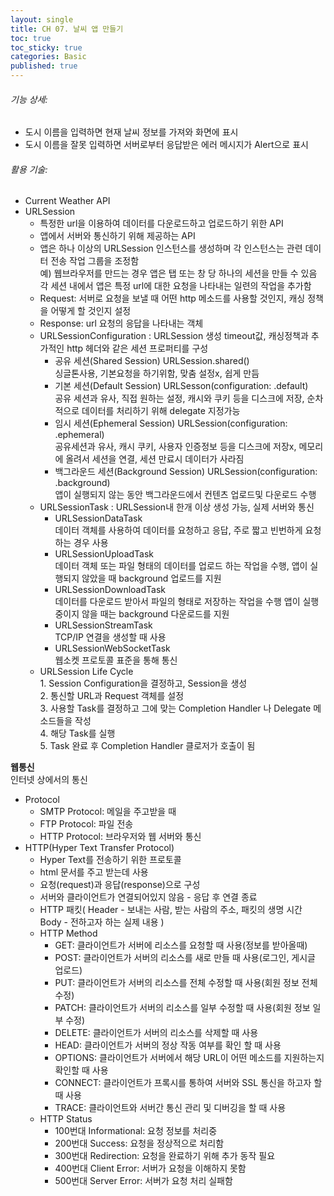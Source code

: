 ```yaml
---
layout: single
title: CH 07. 날씨 앱 만들기
toc: true
toc_sticky: true
categories: Basic 
published: true
---
```


###### 기능 상세:
- 도시 이름을 입력하면 현재 날씨 정보를 가져와 화면에 표시
- 도시 이름을 잘못 입력하면 서버로부터 응답받은 에러 메시지가 Alert으로 표시

###### 활용 기술:
- Current Weather API
- URLSession
    - 특정한 url을 이용하여 데이터를 다운로드하고 업로드하기 위한 API
    - 앱에서 서버와 통신하기 위해 제공하는 API
    - 앱은 하나 이상의 URLSession 인스턴스를 생성하며 각 인스턴스는 관련 데이터 전송 작업 그룹을 조정함<br/>예) 웹브라우저를 만드는 경우 앱은 탭 또는 창 당 하나의 세션을 만들 수 있음 각 세션 내에서 앱은 특정 url에 대한 요청을 나타내는 일련의 작업을 추가함
    - Request: 서버로 요청을 보낼 때 어떤 http 메소드를 사용할 것인지, 캐싱 정책을 어떻게 할 것인지 설정
    - Response: url 요청의 응답을 나타내는 객체
    - URLSessionConfiguration
       : URLSession 생성 timeout값, 캐싱정책과 추가적인 http 헤더와 같은 세션 프로퍼티를 구성
        - 공유 세션(Shared Session) URLSession.shared()<br/>
           싱글톤사용, 기본요청을 하기위함, 맞춤 설정x, 쉽게 만듬
        - 기본 세션(Default Session) URLSesson(configuration: .default)<br/>
           공유 세션과 유사, 직접 원하는 설정, 캐시와 쿠키 등을 디스크에 저장, 순차적으로 데이터를 처리하기 위해 delegate 지정가능
        - 임시 세션(Ephemeral Session) URLSession(configuration: .ephemeral)<br/>
           공유세션과 유사, 캐시 쿠키, 사용자 인증정보 등을 디스크에 저장x, 메모리에 올려서 세션을 연결, 세션 만료시 데이터가 사라짐
        - 백그라운드 세션(Background Session) URLSession(configuration: .background)<br/>
           앱이 실행되지 않는 동안 백그라운드에서 컨텐츠 업로드및 다운로드 수행
    - URLSessionTask
        : URLSession내 한개 이상 생성 가능, 실제 서버와 통신
        - URLSessionDataTask<br/>
          데이터 객체를 사용하여 데이터를 요청하고 응답, 주로 짧고 빈번하게 요청하는 경우 사용
        - URLSessionUploadTask<br/> 
          데이터 객체 또는 파일 형태의 데이터를 업로드 하는 작업을 수행, 앱이 실행되지 않았을 때 background 업로드를 지원 
        - URLSessionDownloadTask<br/> 
          데이터를 다운로드 받아서 파일의 형태로 저장하는 작업을 수행 앱이 실행중이지 않을 때는 background 다운로드를 지원
        - URLSessionStreamTask<br/>
          TCP/IP 연결을 생성할 때 사용 
        - URLSessionWebSocketTask<br/> 
          웹소켓 프로토콜 표준을 통해 통신
    - URLSession Life Cycle<br/>
		    1. Session Configuration을 결정하고, Session을 생성<br/>
		    2. 통신할 URL과 Request 객체를 설정<br/>
		    3. 사용할 Task를 결정하고 그에 맞는 Completion Handler 나 Delegate 메소드들을 작성<br/>
		    4. 해당 Task를 실행<br/>
		    5. Task 완료 후 Completion Handler 클로저가 호출이 됨<br/>

**웹통신**<br/>
인터넷 상에서의 통신<br/>
- Protocol 
	- SMTP Protocol: 메일을 주고받을 때 
	- FTP Protocol: 파일 전송
	- HTTP Protocol: 브라우저와 웹 서버와 통신
- HTTP(Hyper Text Transfer Protocol)
	- Hyper Text를 전송하기 위한 프로토콜
	- html 문서를 주고 받는데 사용
	- 요청(request)과 응답(response)으로 구성
	- 서버와 클라이언트가 연결되어있지 않음 - 응답 후 연결 종료
	- HTTP 패킷( Header - 보내는 사람, 받는 사람의 주소, 패킷의 생명 시간<br/>
		      		Body - 전하고자 하는 실제 내용 )
	- HTTP Method
		- GET: 클라이언트가 서버에 리소스를 요청할 때 사용(정보를 받아올때)
		- POST: 클라이언트가 서버의 리소스를 새로 만들 때 사용(로그인, 게시글 업로드)
		- PUT: 클라이언트가 서버의 리소스를 전체 수정할 때 사용(회원 정보 전체 수정)
		- PATCH: 클라이언트가 서버의 리소스를 일부 수정할 때 사용(회원 정보 일부 수정)
		- DELETE: 클라이언트가 서버의 리소스를 삭제할 때 사용
		- HEAD: 클라이언트가 서버의 정상 작동 여부를 확인 할 때 사용
		- OPTIONS: 클라이언트가 서버에서 해당 URL이 어떤 메소드를 지원하는지 확인할 때 사용
		- CONNECT: 클라이언트가 프록시를 통하여 서버와 SSL 통신을 하고자 할 때 사용
		- TRACE: 클라이언트와 서버간 통신 관리 및 디버깅을 할 때 사용
	- HTTP Status
		- 100번대 Informational: 요청 정보를 처리중
		- 200번대 Success: 요청을 정상적으로 처리함
		- 300번대 Redirection: 요청을 완료하기 위해 추가 동작 필요
		- 400번대 Client Error: 서버가 요청을 이해하지 못함
		- 500번대 Server Error: 서버가 요청 처리 실패함
